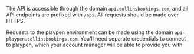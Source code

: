 The API is accessible through the domain `api.collinsbookings.com`, and all API endpoints are prefixed with `/api`. All requests should be made over HTTPS.

Requests to the playpen environment can be made using the domain `api-playpen.collinsbookings.com`. You'll need separate credentials to connect to playpen, which your account manager will be able to provide you with.